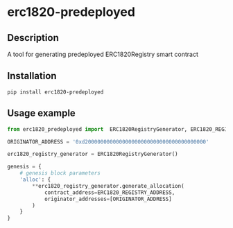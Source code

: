 # erc1820-predeployed

## Description

A tool for generating predeployed ERC1820Registry smart contract

## Installation

```console
pip install erc1820-predeployed
```

## Usage example

```python
from erc1820_predeployed import  ERC1820RegistryGenerator, ERC1820_REGISTRY_ADDRESS

ORIGINATOR_ADDRESS = '0xd200000000000000000000000000000000000000'

erc1820_registry_generator = ERC1820RegistryGenerator()

genesis = {
    # genesis block parameters
    'alloc': {
        **erc1820_registry_generator.generate_allocation(
            contract_address=ERC1820_REGISTRY_ADDRESS,
            originator_addresses=[ORIGINATOR_ADDRESS]
        )
    }
}

```